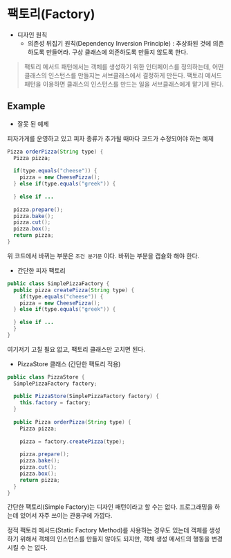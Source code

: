 # 팩토리(Factory)

- 디자인 원칙
  - 의존성 뒤집기 원칙(Dependency Inversion Principle) : 추상화된 것에 의존하도록 만들어라. 구상 클래스에 의존하도록 만들지 않도록 한다.

> 팩토리 메서드 패턴에서는 객체를 생성하기 위한 인터페이스를 정의하는데, 어떤 클래스의 인스턴스를 만들지는 서브클래스에서 결정하게 만든다. 팩토리 메서드 패턴을 이용하면
클래스의 인스턴스를 만드는 일을 서브클래스에게 맡기게 된다.

## Example

- 잘못 된 예제

피자가게를 운영하고 있고 피자 종류가 추가될 때마다 코드가 수정되어야 하는 예제

```java
Pizza orderPizza(String type) {
  Pizza pizza;
  
  if(type.equals("cheese")) {
    pizza = new CheesePizza();
  } else if(type.equals("greek")) {
  
  } else if ...
  
  pizza.prepare();
  pizza.bake();
  pizza.cut();
  pizza.box();
  return pizza;
}
```

위 코드에서 바뀌는 부분은 `조건 분기문` 이다. 바뀌는 부분을 캡슐화 해야 한다.

- 간단한 피자 팩토리

```java
public class SimplePizzaFactory {
  public pizza createPizza(String type) {
    if(type.equals("cheese")) {
    pizza = new CheesePizza();
  } else if(type.equals("greek")) {
  
  } else if ...
  }
}
```

여기저기 고칠 필요 없고, 팩토리 클래스만 고치면 된다.

- PizzaStore 클래스 (간단한 팩토리 적용)

```java
public class PizzaStore {
  SimplePizzaFactory factory;
  
  public PizzaStore(SimplePizzaFactory factory) {
    this.factory = factory;
  }
  
  public Pizza orderPizza(String type) {
    Pizza pizza;
    
    pizza = factory.createPizza(type);
    
    pizza.prepare();
    pizza.bake();
    pizza.cut();
    pizza.box();
    return pizza;
  }
}
```

간단한 팩토리(Simple Factory)는 디자인 패턴이라고 할 수는 없다. 프로그래밍을 하는데 있어서 자주 쓰이는 관용구에 가깝다.

정적 팩토리 메서드(Static Factory Method)를 사용하는 경우도 있는데 객체를 생성하기 위해서 객체의 인스턴스를 만들지 않아도 되지만, 객체 생성 메서드의 
행동을 변경시킬 수 는 없다.

